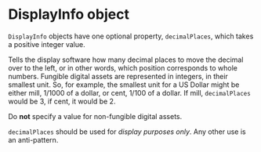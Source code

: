 # DisplayInfo object

`DisplayInfo` objects have one optional property, `decimalPlaces`, which takes a positive integer value.

Tells the display software how many decimal places to move the
decimal over to the left, or in other words, which position corresponds to whole
numbers. Fungible digital assets are represented in integers, in their smallest unit.
So, for example, the smallest unit for a US Dollar might be either mill, 1/1000 of a 
dollar, or cent, 1/100 of a dollar. If mill, `decimalPlaces` would be 3, if cent, it
would be 2. 

Do **not** specify a value for non-fungible digital assets.

`decimalPlaces` should be used for *display purposes only*. Any
other use is an anti-pattern.
